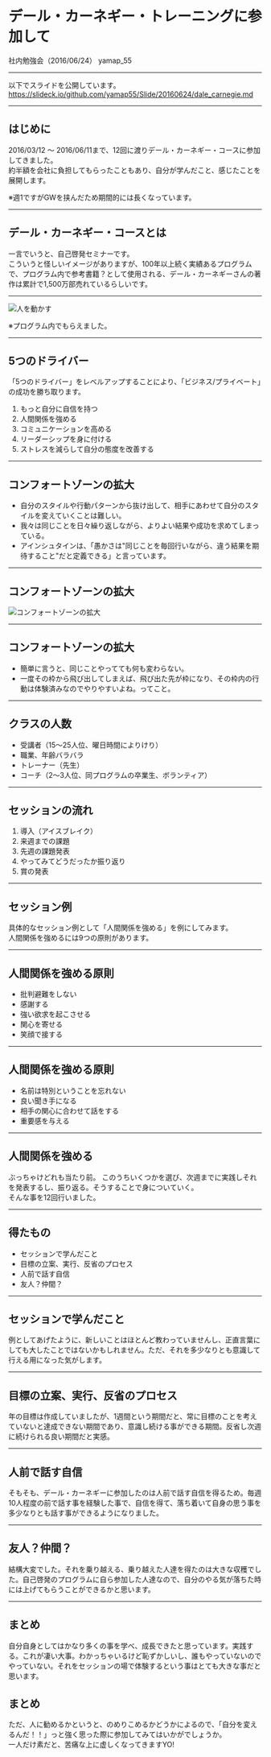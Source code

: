 # デール・カーネギー・トレーニングに参加して
社内勉強会（2016/06/24）
yamap_55

---

以下でスライドを公開しています。
https://slideck.io/github.com/yamap55/Slide/20160624/dale_carnegie.md

---

## はじめに
2016/03/12 ～ 2016/06/11まで、12回に渡りデール・カーネギー・コースに参加してきました。  
約半額を会社に負担してもらったこともあり、自分が学んだこと、感じたことを展開します。

※週1ですがGWを挟んだため期間的には長くなっています。

---

## デール・カーネギー・コースとは
一言でいうと、自己啓発セミナーです。  
こういうと怪しいイメージがありますが、100年以上続く実績あるプログラムで、プログラム内で参考書籍？として使用される、デール・カーネギーさんの著作は累計で1,500万部売れているらしいです。

---

![人を動かす](./pic1.jpeg)

※プログラム内でもらえました。

---

## 5つのドライバー
「5つのドライバー」をレベルアップすることにより、「ビジネス/プライベート」の成功を勝ち取ります。

1. もっと自分に自信を持つ
2. 人間関係を強める
3. コミュニケーションを高める
4. リーダーシップを身に付ける
5. ストレスを減らして自分の態度を改善する

---

## コンフォートゾーンの拡大
- 自分のスタイルや行動パターンから抜け出して、相手にあわせて自分のスタイルを変えていくことは難しい。
- 我々は同じことを日々繰り返しながら、よりよい結果や成功を求めてしまっている。
- アインシュタインは、「愚かさは"同じことを毎回行いながら、違う結果を期待すること"だと定義できる」と言っています。

---
## コンフォートゾーンの拡大
![コンフォートゾーンの拡大](./pic2.jpg)

---

## コンフォートゾーンの拡大
- 簡単に言うと、同じことやってても何も変わらない。
- 一度その枠から飛び出してしまえば、飛び出た先が枠になり、その枠内の行動は体験済みなのでやりやすいよね。ってこと。

---

## クラスの人数
- 受講者（15～25人位、曜日時間によりけり）
- 職業、年齢バラバラ
- トレーナー（先生）
- コーチ（2～3人位、同プログラムの卒業生、ボランティア）

---

## セッションの流れ
1. 導入（アイスブレイク）
2. 来週までの課題
3. 先週の課題発表
4. やってみてどうだったか振り返り
5. 賞の発表

---

## セッション例
具体的なセッション例として「人間関係を強める」を例にしてみます。  
人間関係を強めるには9つの原則があります。

---

## 人間関係を強める原則
- 批判避難をしない
- 感謝する
- 強い欲求を起こさせる
- 関心を寄せる
- 笑顔で接する

---

## 人間関係を強める原則
- 名前は特別ということを忘れない
- 良い聞き手になる
- 相手の関心に合わせて話をする
- 重要感を与える

---

## 人間関係を強める
ぶっちゃけどれも当たり前。  このうちいくつかを選び、次週までに実践しそれを発表するし、振り返る。そうすることで身についていく。  
そんな事を12回行いました。

---

## 得たもの
- セッションで学んだこと
- 目標の立案、実行、反省のプロセス
- 人前で話す自信
- 友人？仲間？

---

## セッションで学んだこと
例としてあげたように、新しいことはほとんど教わっていませんし、正直言葉にしても大したことではないかもしれません。ただ、それを多少なりとも意識して行える用になった気がします。

---

## 目標の立案、実行、反省のプロセス
年の目標は作成していましたが、1週間という期間だと、常に目標のことを考えていないと達成できない期間であり、意識し続ける事ができる期間。反省し次週に続けられる良い期間だと実感。

---

## 人前で話す自信
そもそも、デール・カーネギーに参加したのは人前で話す自信を得るため。毎週10人程度の前で話す事を経験した事で、自信を得て、落ち着いて自身の思う事を多少なりとも話す事ができるようになりました。

---

## 友人？仲間？
結構大変でした。それを乗り越える、乗り越えた人達を得たのは大きな収穫でした。自己啓発のプログラムに自ら参加した人達なので、自分のやる気が落ちた時には上げてもらうことができるかと思います。

---

## まとめ
自分自身としてはかなり多くの事を学べ、成長できたと思っています。実践する。これが凄い大事。わかっちゃいるけど恥ずかしいし、誰もやっていないのでやっていない。それをセッションの場で体験するという事はとても大きな事だと思います。

## まとめ
ただ、人に勧めるかというと、のめりこめるかどうかによるので、「自分を変えるんだ！！」っと強く思った際に参加してみてはいかがでしょうか。  
一人だけ素だと、苦痛な上に虚しくなってきますYO!
